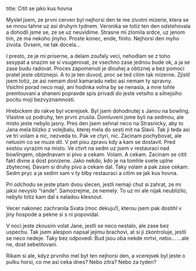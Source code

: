 title: Citit se jako kus hovna

Myslel jsem, ze prvni cerven byl nejhorsi den te me zivotni mizerie, ktera se se mnou tahne uz asi druhym tydnem. Veronika se totiz ten den odstehovala a dohodli jsme se, ze se uz neuvidime. Strasne mi zlomila srdce, uz jenom tim, ze ma nekoho jinyho. Proste konec, ende, finito. Nejhorsi den myho zivota. Ovsem, ne tak docela...

I presto, ze je mi priserne, a delam zoufaly veci, nehodlam se z toho sesypat a snazim se si vsugerovat, ze vsechno zase jednou bude ok, a ja se zase budu radovat. Proces zapomenuti je dlouhej a obtiznej a bez pomoci pratel jeste obtiznejsi. A to je ten duvod, proc se ted citim tak mizerne. Zjistil jsem totiz, ze asi nemam dost kamaradu nebo asi nemam ty spravny. Vsichni porad neco maji, ani hodinka volna by se nenasla, a mne tohle premlouvani a shaneni popravde spis privadi do jeste vetsiho a silnejsiho pocitu moji bezvyznamnosti.

Hrebickem do rakve byl vcerejsek. Byl jsem dohodnutej s Janou na bowling. Vlastne uz podruhy, ten prvni zrusila. Domluveni jsme byli na sedmou, ale misto jeste nebylo jasny. Pres den jsem sehnal neco na Strasnicky, aby to Jana mela blizko z volejbalu, kterej mela do sesti mit na Slavii. Tak ji teda asi ve tri volam a nic, nezveda to. Pak ve ctyri, nic. Zacinam pochybovat, ale netusim co se muze dit. V pet pisu zpravu kdy a kam se dostavit. Pred sestou vyrazim na misto. Ve ctvrt na sedm uz jsem v restauraci nad bowlingem, objednavam si pivo a cekam. Volam. A cekam. Zacinam se citit fakt divne a dost ponizene. Jako nekdo, kdo je na tomhle svete uplne zbytecnej. Davam si druhy pivo a cekam dal. Taky volam a pak zase cekam. Sedm pryc a ja sedim sam v ty blby restauraci a citim se jak kus hovna.

Pri odchodu se jeste ptam dvou slecen, jestli nemaji chut si zahrat, ze mi jaksi nevyslo “rande”. Samozrejme, ze nemely. To uz mi ale nijak neublizilo, nebylo totiz kam dal s naladou klesnout.

Vecer nakonec zachranila Svata (moc dekuju!), kterou jsem pak dostihl v jiny hospode a pekne si s ni popovidal.

V noci jeste zkousim volat Jane, jestli se neco nestalo, ale zase bez uspechu. Tak jsem alespon napsal jejimu brachovi, at si ji zkontroluje, jestli se neco nedeje. Taky bez odpovedi. Bud jsou oba nekde mrtvi, nebo...
...ale ne, dost sebelitovani.

Rikam si ale, kdyz prvniho mel byt ten nejhorsi den, a vcerejsek byl jeste o pulku horsi, co me asi ceka dnes? Nebo zitra? Nebo za tyden?
